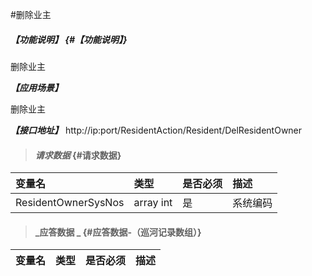 #删除业主

##### _【功能说明】_ {#【功能说明】}

删除业主

_**【应用场景】**_

删除业主

_**【接口地址】**_
http://ip:port/ResidentAction/Resident/DelResidentOwner



> #### _请求数据_ {#请求数据}

| 变量名 | 类型 | 是否必须 | 描述 |
| :--- | :--- | :--- | :--- |
| ResidentOwnerSysNos | array int | 是 | 系统编码 |


> #### _应答数据 _ {#应答数据-（巡河记录数组）}

| 变量名 | 类型 | 是否必须 | 描述 |
| :--- | :--- | :--- | :--- |




